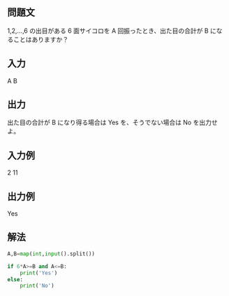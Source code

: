 ## 問題文
1,2,…,6 の出目がある 
6 面サイコロを 
A 回振ったとき、出た目の合計が 
B になることはありますか？
## 入力
A B
## 出力
出た目の合計が 
B になり得る場合は Yes を、そうでない場合は No を出力せよ。
## 入力例
2 11
## 出力例
Yes
## 解法

```python
A,B=map(int,input().split())

if 6*A>=B and A<=B:
    print('Yes')
else:
    print('No')